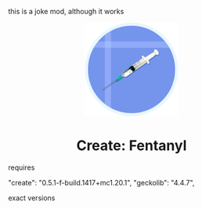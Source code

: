 this is a joke mod, although it works

<div align="center">
    <img src="https://github.com/Bamboooz/fentanyl/blob/main/src/main/resources/assets/fentanyl/icon.png?raw=true" height="192" width="192" />
    <h1>Create: Fentanyl</h1>
</div>

requires

"create": "0.5.1-f-build.1417+mc1.20.1",
"geckolib": "4.4.7",

exact versions
